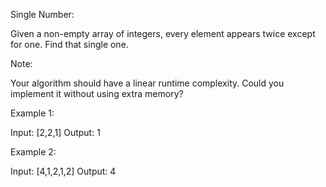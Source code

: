 Single Number:

Given a non-empty array of integers, every element appears twice except for one. Find that single one.

Note:

Your algorithm should have a linear runtime complexity. Could you implement it without using extra memory?

Example 1:

Input: [2,2,1]
Output: 1

Example 2:

Input: [4,1,2,1,2]
Output: 4
